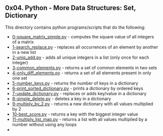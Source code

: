 ## 0x04. Python - More Data Structures: Set, Dictionary
This directory contains python programs/scripts that do the following:
- [0-square_matrix_simple.py](0-square_matrix_simple.py) - computes the square value of all integers of a matrix
- [1-search_replace.py](1-search_replace.py) - replaces all occurrences of an element by another in a new list
- [2-uniq_add.py](2-uniq_add.py) - adds all unique integers in a list (only once for each integer)
- [3-common_elements.py](3-common_elements.py) - returns a set of common elements in two sets
- [4-only_diff_elements.py](4-only_diff_elements.py) - returns a set of all elements present in only one set
- [5-number_keys.py](5-number_keys.py) - returns the number of keys in a dictionary
- [6-print_sorted_dictionary.py](6-print_sorted_dictionary.py) - prints a dictionary by ordered keys
- [7-update_dictionary.py](7-update_dictionary.py) - replaces or adds key/value in a dictionary
- [8-simple_delete.py](8-simple_delete.py) - deletes a key in a dictionary
- [9-multiply_by_2.py](9-multiply_by_2.py) - returns a new dictionary with all values multiplied by 2
- [10-best_score.py](10-best_score.py) - returns a key with the biggest integer value
- [11-multiply_list_map.py](11-multiply_list_map.py) - returns a list with all values multiplied by a number without using any loops
- 